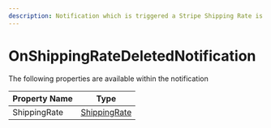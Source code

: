 ```yaml
---
description: Notification which is triggered a Stripe Shipping Rate is deleted
---
```


# OnShippingRateDeletedNotification

The following properties are available within the notification

| Property Name | Type                                                |
| ------------- | --------------------------------------------------- |
| ShippingRate  | [ShippingRate](../object-reference/shippingrate.md) |
